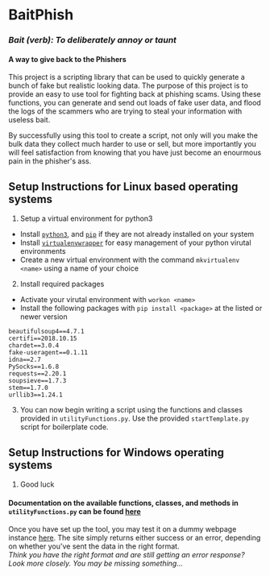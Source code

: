 # BaitPhish
### _Bait (verb): To deliberately annoy or taunt_
#### A way to give back to the Phishers

This project is a scripting library that can be used to quickly generate a bunch of fake but realistic looking data. The purpose of this project is to provide an easy to use tool for fighting back at phishing scams. Using these functions, you can generate and send out loads of fake user data, and flood the logs of the scammers who are trying to steal your information with useless bait.

By successfully using this tool to create a script, not only will you make the bulk data they collect much harder to use or sell, but more importantly you will feel satisfaction from knowing that you have just become an enourmous pain in the phisher's ass.

## Setup Instructions for Linux based operating systems

1) Setup a virtual environment for python3
  - Install [`python3`](https://docs.python-guide.org/starting/install3/linux/), and [`pip`](https://packaging.python.org/guides/installing-using-linux-tools/) if they are not already installed on your system
  - Install [`virtualenvwrapper`](https://virtualenvwrapper.readthedocs.io/en/latest/install.html) for easy management of your python virutal environments
  - Create a new virtual environment with the command `mkvirtualenv <name>` using a name of your choice
2) Install required packages
  - Activate your virutal environment with `workon <name>`
  - Install the following packages with `pip install <package>` at the listed or newer version
```
beautifulsoup4==4.7.1
certifi==2018.10.15
chardet==3.0.4
fake-useragent==0.1.11
idna==2.7
PySocks==1.6.8
requests==2.20.1
soupsieve==1.7.3
stem==1.7.0
urllib3==1.24.1
```
3) You can now begin writing a script using the functions and classes provided in `utilityFunctions.py`. Use the provided `startTemplate.py` script for boilerplate code.

## Setup Instructions for Windows operating systems

1) Good luck

#### Documentation on the available functions, classes, and methods in `utilityFunctions.py` can be found [here](Documentation.md)

Once you have set up the tool, you may test it on a dummy webpage instance [here](https://antiphish.herokuapp.com/). The site simply returns either success or an error, depending on whether you've sent the data in the right format.  
_Think you have the right format and are still getting an error response? Look more closely. You may be missing something..._

